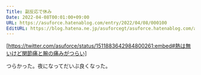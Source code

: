 ```yaml
---
Title: 副反応で休み
Date: 2022-04-08T00:01:00+09:00
URL: https://asuforce.hatenablog.com/entry/2022/04/08/000100
EditURL: https://blog.hatena.ne.jp/asuforcegt/asuforce.hatenablog.com/atom/entry/13574176438080895089
---
```


[https://twitter.com/asuforce/status/1511883642984800261:embed#熱は無いけど関節痛と腕の痛みがつらい]

つらかった。夜になってだいぶ良くなった。
